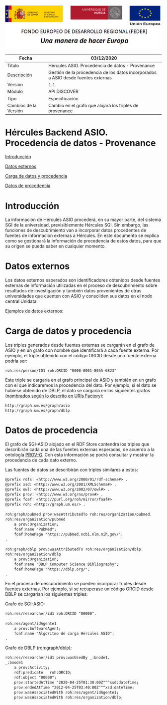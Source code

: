 ![](.//media/CabeceraDocumentosMD.png)

| Fecha         | 03/12/2020                                                   |
| ------------- | ------------------------------------------------------------ |
|Titulo|Hércules ASIO. Procedencia de datos - Provenance| 
|Descripción|Gestión de la procedencia de los datos incorporados a ASIO desde fuentes externas|
|Versión|1.1|
|Módulo|API DISCOVER|
|Tipo|Especificación|
|Cambios de la Versión|Cambio en el grafo que alojará los triples de provenance|

# Hércules Backend ASIO. Procedencia de datos - Provenance

[Introducción](#introducción)

[Datos externos](#datos-externos)

[Carga de datos y procedencia](#carga-de-datos-y-procedencia)

[Datos de procedencia](#datos-de-procedencia)

Introducción
============
La información de Hércules ASIO procederá, en su mayor parte, del sistema SGI de la universidad, previsiblemente Hércules SGI. Sin embargo, las funciones de descubrimiento van a incorporar datos procedentes de fuentes de información externas a Hércules.
En este documento se explica como se gestionará la información de procedencia de estos datos, para que su origen se pueda saber en cualquier momento.

Datos externos
==========
Los datos externos esperados son identificadores obtenidos desde fuentes externas de información utilizadas en el proceso de descubrimiento sobre resultados de investigación y también datos provenientes de otras universidades que cuenten con ASIO y consoliden sus datos en el nodo central Unidata.

Ejemplos de datos externos:

Carga de datos y procedencia
====================
Los triples generados desde fuentes externas se cargarán en el grafo de ASIO y en un grafo con nombre que identificará a cada fuente externa. Por ejemplo, el triple obtenido con el código ORCID desde una fuente externa podría ser:

    roh:res/person/ID1 roh:ORCID "0000-0001-8055-6823"
Este triple se cargaría en el grafo principal de ASIO y también en un grafo con el que indicaremos la procedencia del dato. Por ejemplo, si el dato se hubiese obtenido de DBLP, el dato se cargaría en los siguientes grafos ([nombrados según lo descrito en URIs Factory](https://github.com/HerculesCRUE/GnossDeustoBackend/blob/master/UrisFactory/docs/Especificaci%C3%B3n%20Esquema%20de%20URIs.md#uri-para-identificar-named-graphs)):

    http://graph.um.es/graph/asio
    http://graph.um.es/graph/dblp

Datos de procedencia
=============
El grafo de SGI-ASIO alojado en el RDF Store contendrá los triples que describirán cada una de las fuentes externas esperadas, de acuerdo a la ontología [PROV-O](https://www.w3.org/TR/prov-o/). Con esta información se podrá consultar y mostrar la procedencia de cada dato externo. 

Las fuentes de datos se describirán con triples similares a estos:

    @prefix rdfs: <http://www.w3.org/2000/01/rdf-schema#> .
    @prefix xsd: <http://www.w3.org/2001/XMLSchema#> .
    @prefix owl: <http://www.w3.org/2002/07/owl#> .
    @prefix prov: <http://www.w3.org/ns/prov#> .
    @prefix foaf: <http://purl.org/roh/mirror/foaf#>
    @prefix roh: <http://graph.um.es/> .
    
    roh:graph/pubmed prov:wasAttributedTo roh:res/organization/pubmed.
    roh:res/organization/pubmed 
    	a prov:Organization;
    	foaf:name "PubMed";
    	foaf:homePage "https://pubmed.ncbi.nlm.nih.gov/";
    .
    
    roh:graph/dblp prov:wasAttributedTo roh:res/organization/dblp.
    roh:res/organization/dblp 
    	a prov:Organization;
    	foaf:name "DBLP Computer Science Bibliography";
    	foaf:homePage "https://dblp.org/";
    .

En el proceso de descubrimiento se pueden incorporar triples desde fuentes externas. Por ejemplo, si se recuperase un código ORCID desde DBLP se cargarían los siguientes triples:

Grafo de SGI-ASIO:

    roh:res/researcher/id1 roh:ORCID "00000".
    
    roh:res/agent/idAgente1
	    a prov:SoftwareAgent;
	    foaf:name "Algoritmo de carga Hércules ASIO";
    .

Grafo de DBLP (roh:graph/dblp):

    roh:res/researcher/id1 prov:wasUsedBy _:bnode1.  
    _:bnode1
        a prov:Activity;
        rdf:predicate	roh:ORCID;
        rdf:object "00000";
        prov:startedAtTime "2020-04-25T01:30:00Z"^^xsd:dateTime;
        prov:endedAtTime "2012-04-25T03:40:00Z"^^xsd:dateTime;
        prov:wasAssociatedWith roh:res/agent/idAgente1;        
	    prov:wasAssociatedWith roh:res/organization/dblp;

